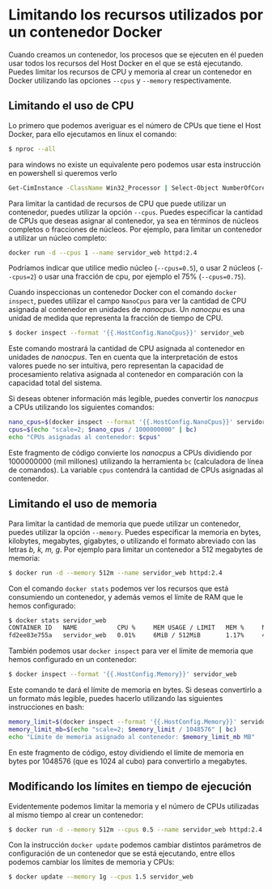 # Limitando los recursos utilizados por un contenedor Docker

Cuando creamos un contenedor, los procesos que se ejecuten en él pueden usar todos los recursos del Host Docker en el que se está ejecutando. Puedes limitar los recursos de CPU y memoria al crear un contenedor en Docker utilizando las opciones `--cpus` y `--memory` respectivamente. 

## Limitando el uso de CPU

Lo primero que podemos averiguar es el número de CPUs que tiene el Host Docker, para ello ejecutamos en linux el comando:

```bash
$ nproc --all
```

para windows no existe un equivalente pero podemos usar esta instrucción en powershell si queremos verlo 

```bash
Get-CimInstance -ClassName Win32_Processor | Select-Object NumberOfCores, NumberOfLogicalProcessors
```

Para limitar la cantidad de recursos de CPU que puede utilizar un contenedor, puedes utilizar la opción `--cpus`. Puedes especificar la cantidad de CPUs que deseas asignar al contenedor, ya sea en términos de núcleos completos o fracciones de núcleos. Por ejemplo, para limitar un contenedor a utilizar un núcleo completo:

```bash
docker run -d --cpus 1 --name servidor_web httpd:2.4
```

Podríamos indicar que utilice medio núcleo (`--cpus=0.5`), o usar 2 núcleos (`--cpus=2`) o usar una fracción de cpu, por ejemplo el 75% (`--cpus=0.75`).

Cuando inspeccionas un contenedor Docker con el comando `docker inspect`, puedes utilizar el campo `NanoCpus` para ver la cantidad de CPU asignada al contenedor en unidades de *nanocpus*. Un *nanocpu* es una unidad de medida que representa la fracción de tiempo de CPU.

```bash
$ docker inspect --format '{{.HostConfig.NanoCpus}}' servidor_web
```

Este comando mostrará la cantidad de CPU asignada al contenedor en unidades de *nanocpus*. Ten en cuenta que la interpretación de estos valores puede no ser intuitiva, pero representan la capacidad de procesamiento relativa asignada al contenedor en comparación con la capacidad total del sistema.

Si deseas obtener información más legible, puedes convertir los *nanocpus* a CPUs utilizando los siguientes comandos:

```bash
nano_cpus=$(docker inspect --format '{{.HostConfig.NanoCpus}}' servidor_web)
cpus=$(echo "scale=2; $nano_cpus / 1000000000" | bc)
echo "CPUs asignadas al contenedor: $cpus"
```

Este fragmento de código convierte los *nanocpus* a CPUs dividiendo por 1000000000 (mil millones) utilizando la herramienta `bc` (calculadora de línea de comandos). La variable `cpus` contendrá la cantidad de CPUs asignadas al contenedor.


## Limitando el uso de memoria


Para limitar la cantidad de memoria que puede utilizar un contenedor, puedes utilizar la opción `--memory`. Puedes especificar la memoria en bytes, kilobytes, megabytes, gigabytes, o utilizando el formato abreviado con las letras *b, k, m, g*. Por ejemplo para limitar un contenedor a 512 megabytes de memoria:

```bash
$ docker run -d --memory 512m --name servidor_web httpd:2.4
```

Con el comando `docker stats` podemos ver los recursos que está consumiendo un contenedor, y además vemos el límite de RAM que le hemos configurado:

```bash
$ docker stats servidor_web
CONTAINER ID   NAME           CPU %     MEM USAGE / LIMIT   MEM %     NET I/O       BLOCK I/O    PIDS
fd2ee83e755a   servidor_web   0.01%     6MiB / 512MiB       1.17%     4.25kB / 0B   0B / 4.1kB   82
```

También podemos usar `docker inspect` para ver el límite de memoria que hemos configurado en un contenedor:

```bash
$ docker inspect --format '{{.HostConfig.Memory}}' servidor_web
```

Este comando te dará el límite de memoria en bytes. Si deseas convertirlo a un formato más legible, puedes hacerlo utilizando las siguientes instrucciones en bash:

```bash
memory_limit=$(docker inspect --format '{{.HostConfig.Memory}}' servidor_web)
memory_limit_mb=$(echo "scale=2; $memory_limit / 1048576" | bc)
echo "Límite de memoria asignado al contenedor: $memory_limit_mb MB"
```

En este fragmento de código, estoy dividiendo el límite de memoria en bytes por 1048576 (que es 1024 al cubo) para convertirlo a megabytes.

## Modificando los límites en tiempo de ejecución

Evidentemente podemos limitar la memoria y el número de CPUs utilizadas al mismo tiempo al crear un contenedor:

```bash
$ docker run -d --memory 512m --cpus 0.5 --name servidor_web httpd:2.4
```

Con la instrucción `docker update` podemos cambiar distintos parámetros de configuración de un contenedor que se está ejecutando, entre ellos podemos cambiar los límites de memoria y CPUs:

```bash
$ docker update --memory 1g --cpus 1.5 servidor_web
```
```
